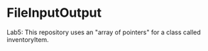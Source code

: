# FileInputOutput
Lab5: This repository uses an "array of pointers" for a class called inventoryItem.
